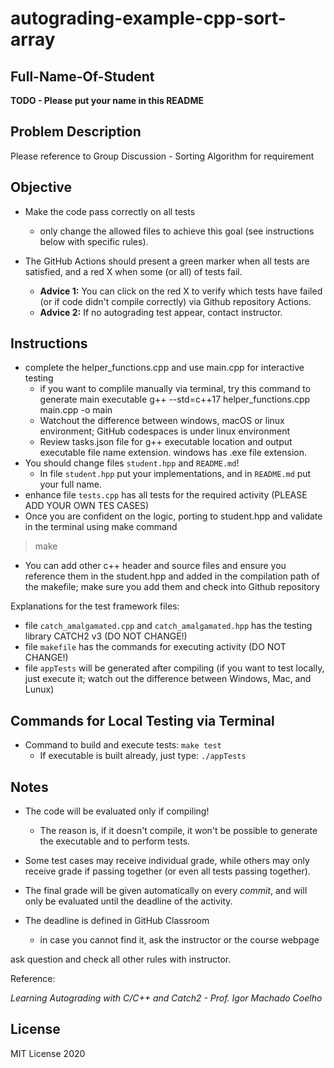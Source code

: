 # autograding-example-cpp-sort-array

## Full-Name-Of-Student

**TODO - Please put your name in this README**

## Problem Description

Please reference to Group Discussion - Sorting Algorithm for requirement

## Objective

- Make the code pass correctly on all tests
   * only change the allowed files to achieve this goal (see instructions below with specific rules).

- The GitHub Actions should present a green marker when all tests are satisfied, and a red X when some (or all) of tests fail. 
    * **Advice 1:** You can click on the red X to verify which tests have failed (or if code didn't compile correctly) via Github repository Actions.
    * **Advice 2:** If no autograding test appear, contact instructor.

## Instructions

- complete the helper_functions.cpp and use main.cpp for interactive testing
   * if you want to complile manually via terminal, try this command to generate main executable
    g++ --std=c++17 helper_functions.cpp main.cpp -o main
   * Watchout the difference between windows, macOS or linux environment; GitHub codespaces is under linux environment
   * Review tasks.json file for g++ executable location and output executable file name extension.  windows has .exe file extension.
- You should change files `student.hpp` and `README.md`!
   * In file `student.hpp` put your implementations, and in `README.md` put your full name.
- enhance file `tests.cpp` has all tests for the required activity (PLEASE ADD YOUR OWN TES CASES)
- Once you are confident on the logic, porting to student.hpp and validate in the terminal using make command
> make

- You can add other c++ header and source files and ensure you reference them in the student.hpp and added in the compilation path of the makefile; make sure you add them and check into Github repository

Explanations for the test framework files:


- file `catch_amalgamated.cpp` and `catch_amalgamated.hpp` has the testing library CATCH2 v3 (DO NOT CHANGE!)
- file `makefile` has the commands for executing activity (DO NOT CHANGE!)
- file  `appTests` will be generated after compiling (if you want to test locally, just execute it; watch out the difference between Windows, Mac, and Lunux)

## Commands for Local Testing via Terminal

- Command to build and execute tests: `make test`
    * If executable is built already, just type: `./appTests`

## Notes

- The code will be evaluated only if compiling! 
   * The reason is, if it doesn't compile, it won't be possible to generate the executable and to perform tests.

- Some test cases may receive individual grade, while others may only receive grade if passing together (or even all tests passing together).

- The final grade will be given automatically on every *commit*, and will only be evaluated until the deadline of the activity.

- The deadline is defined in GitHub Classroom
   * in case you cannot find it, ask the instructor or the course webpage

ask question and check all other rules with instructor.

Reference:

*Learning Autograding with C/C++ and Catch2 - Prof. Igor Machado Coelho*

## License

MIT License 2020
